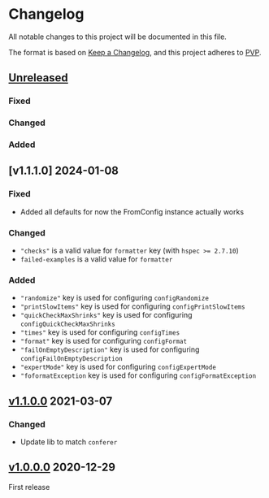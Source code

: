# Changelog
All notable changes to this project will be documented in this file.

The format is based on [Keep a Changelog](https://keepachangelog.com/en/1.0.0/),
and this project adheres to [PVP](https://pvp.haskell.org/).

## [Unreleased]
### Fixed
### Changed
### Added

## [v1.1.1.0] 2024-01-08

### Fixed

* Added all defaults for now the FromConfig instance actually works

### Changed

* `"checks"` is a valid value for `formatter` key (with `hspec >= 2.7.10`)
* `failed-examples` is a valid value for `formatter`

### Added

* `"randomize"` key is used for configuring `configRandomize`
* `"printSlowItems"` key is used for configuring `configPrintSlowItems`
* `"quickCheckMaxShrinks"` key is used for configuring `configQuickCheckMaxShrinks`
* `"times"` key is used for configuring `configTimes`
* `"format"` key is used for configuring `configFormat`
* `"failOnEmptyDescription"` key is used for configuring `configFailOnEmptyDescription`
* `"expertMode"` key is used for configuring `configExpertMode`
* `"foformatException` key is used for configuring `configFormatException`

## [v1.1.0.0] 2021-03-07

### Changed

* Update lib to match `conferer`

## [v1.0.0.0] 2020-12-29

First release

[Unreleased]: https://github.com/ludat/conferer/compare/conferer-hspec_v1.1.0.0...HEAD
[v1.1.0.0]: https://github.com/ludat/conferer/compare/conferer-hspec_v1.0.0.0...conferer-hspec_v1.1.0.0
[v1.0.0.0]: https://github.com/ludat/conferer/compare/v0.0.0.0...conferer-hspec_v1.0.0.0
